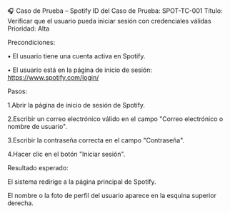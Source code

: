 🎧 Caso de Prueba – Spotify
ID del Caso de Prueba: SPOT-TC-001
Título: Verificar que el usuario pueda iniciar sesión con credenciales válidas
Prioridad: Alta

Precondiciones:

• El usuario tiene una cuenta activa en Spotify.

• El usuario está en la página de inicio de sesión: https://www.spotify.com/login/

Pasos:

1.Abrir la página de inicio de sesión de Spotify.

2.Escribir un correo electrónico válido en el campo "Correo electrónico o nombre de usuario".

3.Escribir la contraseña correcta en el campo "Contraseña".

4.Hacer clic en el botón "Iniciar sesión".

Resultado esperado:

El sistema redirige a la página principal de Spotify.

El nombre o la foto de perfil del usuario aparece en la esquina superior derecha.

